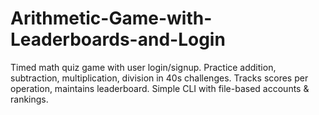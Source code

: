 # Arithmetic-Game-with-Leaderboards-and-Login
Timed math quiz game with user login/signup. Practice addition, subtraction, multiplication, division in 40s challenges. Tracks scores per operation, maintains leaderboard. Simple CLI with file-based accounts &amp; rankings.
